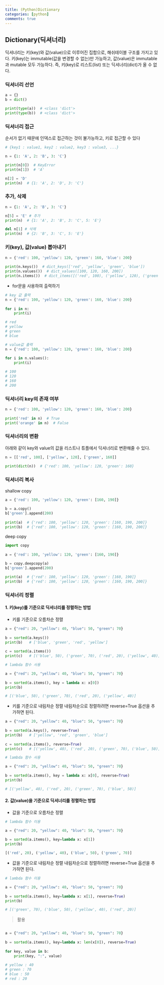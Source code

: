 ```yaml
---
title: (Python)Dictionary 
categories: [python]
comments: true
---
```


## Dictionary(딕셔너리)
딕셔너리는 키(key)와 값(value)으로 이루어진 집합으로, 해쉬테이블 구조를 가지고 있다.
키(key)는 immutable(값을 변경할 수 없는)만 가능하고, 값(value)은 immutable과 mutable 모두 가능하다. 즉, 키(key)로 리스트(list) 또는 딕셔너리(dict)가 올 수 없다.

### 딕셔너리 선언
```python
a = {}
b = dict()

print(type(a))  # <class 'dict'>
print(type(b))  # <class 'dict'>
```

### 딕셔너리 접근
순서가 없기 때문에 인덱스로 접근하는 것이 불가능하고, 키로 접근할 수 있다
```python
# {key1 : value1, key2 : value2, key3 : value3, ...}

n = {1: 'A', 2: 'B', 3: 'C'}

print(n[0])  # KeyError
print(n[1])  # 'A'

n[2] = 'D'
print(n)  # {1: 'A', 2: 'D', 3: 'C'}
```

### 추가, 삭제
```python
n = {1: 'A', 2: 'B', 3: 'C'}

n[5] = 'E' # 추가
print(n)  # {1: 'A', 2: 'B', 3: 'C', 5: 'E'}

del n[1] # 삭제
print(n)  # {2: 'B', 3: 'C', 5: 'E'}
```

### 키(key), 값(value) 뽑아내기
```python
n = {'red': 100, 'yellow': 120, 'green': 160, 'blue': 200}
  
print(n.keys())  # dict_keys(['red', 'yellow', 'green', 'blue'])
print(n.values())  # dict_values([100, 120, 160, 200])
print(n.items())  # dict_items([('red', 100), ('yellow', 120), ('green', 160), ('blue', 200)])
```  

- for문을 사용하여 출력하기  

```python
# key 값 출력
n = {'red': 100, 'yellow': 120, 'green': 160, 'blue': 200}  
  
for i in n:  
    print(i)

# red
# yellow
# green
# blue
```

```python
# value값 출력
n = {'red': 100, 'yellow': 120, 'green': 160, 'blue': 200}  
  
for i in n.values():  
    print(i)

# 100
# 120
# 160
# 200
```

### 딕셔너리 key의 존재 여부
```python
n = {'red': 100, 'yellow': 120, 'green': 160, 'blue': 200}  
  
print('red' in n)  # True
print('orange' in n)  # False
```

### 딕셔너리의 변환
아래와 같이 key와 value의 값을 리스트나 튜플에서 딕셔너리로 변환해줄 수 있다.
```python
n = [['red', 100], ['yellow', 120], ['green', 160]]  
  
print(dict(n))  # {'red': 100, 'yellow': 120, 'green': 160}
```

### 딕셔너리 복사
shallow copy
```python
a = {'red': 100, 'yellow': 120, 'green': [160, 190]}  
  
b = a.copy()  
b['green'].append(200)  
  
print(a)  # {'red': 100, 'yellow': 120, 'green': [160, 190, 200]}
print(b)  # {'red': 100, 'yellow': 120, 'green': [160, 190, 200]}
```

deep copy
```python
import copy  
  
a = {'red': 100, 'yellow': 120, 'green': [160, 190]}  
  
b = copy.deepcopy(a)  
b['green'].append(200)  

print(a)  # {'red': 100, 'yellow': 120, 'green': [160, 190]}
print(b)  # {'red': 100, 'yellow': 120, 'green': [160, 190, 200]}
```

### 딕셔너리 정렬

#### 1. 키(key)를 기준으로 딕셔너리를 정렬하는 방법

- 키를 기준으로 오름차순 정렬  

```python
a = {"red": 20, "yellow": 40, "blue": 50, "green": 70}  
  
b = sorted(a.keys())  
print(b)   # ['blue', 'green', 'red', 'yellow']
  
c = sorted(a.items())  
print(c)   # [('blue', 50), ('green', 70), ('red', 20), ('yellow', 40)]
```

```python
# lambda 함수 사용

a = {"red": 20, "yellow": 40, "blue": 50, "green": 70}  
  
b = sorted(a.items(), key = lambda x: x[0])  
print(b) 

# [('blue', 50), ('green', 70), ('red', 20), ('yellow', 40)]
```

- 키를 기준으로 내림차순 정렬
  내림차순으로 정렬하려면 reverse=True 옵션을 추가하면 된다.

```python
a = {"red": 20, "yellow": 40, "blue": 50, "green": 70}  
  
b = sorted(a.keys(), reverse=True)  
print(b)   # ['yellow', 'red', 'green', 'blue']  
  
c = sorted(a.items(), reverse=True)  
print(c)   # [('yellow', 40), ('red', 20), ('green', 70), ('blue', 50)]  
```

```python
# lambda 함수 사용

a = {"red": 20, "yellow": 40, "blue": 50, "green": 70}  
  
b = sorted(a.items(), key = lambda x: x[0], reverse=True)  
print(b)

# [('yellow', 40), ('red', 20), ('green', 70), ('blue', 50)]
```

#### 2. 값(value)을 기준으로 딕셔너리를 정렬하는 방법

- 값을 기준으로 오름차순 정렬 

```python
# lambda 함수 이용

a = {"red": 20, "yellow": 40, "blue": 50, "green": 70}  
  
b = sorted(a.items(), key=lambda x: x[1])  
print(b)

[('red', 20), ('yellow', 40), ('blue', 50), ('green', 70)]
``` 

- 값을 기준으로 내림차순 정렬
  내림차순으로 정렬하려면 reverse=True 옵션을 추가하면 된다.

```python
# lambda 함수 이용

a = {"red": 20, "yellow": 40, "blue": 50, "green": 70}  
  
b = sorted(a.items(), key=lambda x: x[1], reverse=True)  
print(b)

# [('green', 70), ('blue', 50), ('yellow', 40), ('red', 20)]
```

> 활용
```python

a = {"red": 20, "yellow": 40, "blue": 50, "green": 70}  
  
b = sorted(a.items(), key=lambda x: len(x[0]), reverse=True)  
  
for key, value in b:  
    print(key, ":", value)
    
# yellow : 40
# green : 70
# blue : 50
# red : 20
```
